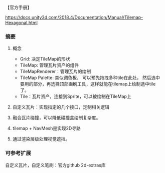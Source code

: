 【官方手册】

https://docs.unity3d.com/2018.4/Documentation/Manual/Tilemap-Hexagonal.html

### 摘要

1. 概念
   - Grid: 决定TileMap的形状
   - TileMap: 管理瓦片资产的组件
   - TileMapRenderer：管理瓦片的绘制
   - TileMap Palette: 类似调色板， 可以预先拖拽多种tile在此处， 然后选中要用的部分，再选择顶部画刷工具，这样就能在tilemap上绘制选中tile了。
   - Tile：瓦片资产，连接到Sprite，可以被绘制在TileMap上

2. 自定义瓦片：实现指定的几个接口，定制相关逻辑
3. 融合瓦片碰撞，可以降低碰撞盒绘制复杂度。
4. tilemap + NavMesh是实现2D寻路
5. 通过渲染层级处理视觉遮挡。

### 可参考扩展

自定义瓦片，自定义笔刷：官方github 2d-extras库